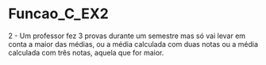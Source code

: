# Funcao_C_EX2

2 - Um professor fez 3 provas durante um semestre mas só vai levar em conta a maior das
médias, ou a média calculada com duas notas ou a média calculada com três notas, aquela
que for maior.
